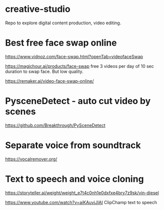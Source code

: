 # creative-studio
Repo to explore digital content production, video editing.



# Best free face swap online

https://www.vidnoz.com/face-swap.html?openTab=videofaceSwap


https://magichour.ai/products/face-swap
free 3 videos per day of 10 sec duration to swap face.  But low quality.

https://remaker.ai/video-face-swap-online/


# PysceneDetect - auto cut video by scenes
https://github.com/Breakthrough/PySceneDetect

# Separate voice from soundtrack
https://vocalremover.org/


# Text to speech and voice cloning
https://storyteller.ai/weight/weight_e7t4c0nh1e0dxfxe4bry7z9sk/vin-diesel

https://www.youtube.com/watch?v=aiKAuvjJIAI
ClipChamp text to speech
